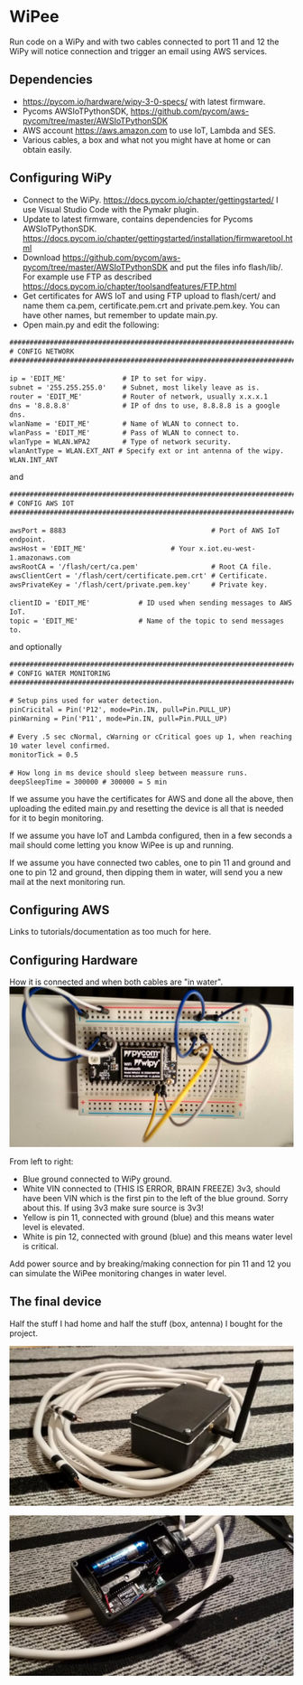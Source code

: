 # WiPee
Run code on a WiPy and with two cables connected to port 11 and 12 the WiPy will notice connection and trigger an email using AWS services. 

## Dependencies
* https://pycom.io/hardware/wipy-3-0-specs/ with latest firmware.
* Pycoms AWSIoTPythonSDK, https://github.com/pycom/aws-pycom/tree/master/AWSIoTPythonSDK
* AWS account https://aws.amazon.com to use IoT, Lambda and SES.
* Various cables, a box and what not you might have at home or can obtain easily.

## Configuring WiPy
* Connect to the WiPy. https://docs.pycom.io/chapter/gettingstarted/ I use Visual Studio Code with the Pymakr plugin.
* Update to latest firmware, contains dependencies for Pycoms AWSIoTPythonSDK. https://docs.pycom.io/chapter/gettingstarted/installation/firmwaretool.html
* Download https://github.com/pycom/aws-pycom/tree/master/AWSIoTPythonSDK and put the files info flash/lib/. For example use FTP as described https://docs.pycom.io/chapter/toolsandfeatures/FTP.html
* Get certificates for AWS IoT and using FTP upload to flash/cert/ and name them ca.pem, certificate.pem.crt and private.pem.key. You can have other names, but remember to update main.py.
* Open main.py and edit the following:
```
###################################################################################################
# CONFIG NETWORK
###################################################################################################

ip = 'EDIT_ME'              # IP to set for wipy.
subnet = '255.255.255.0'    # Subnet, most likely leave as is.
router = 'EDIT_ME'          # Router of network, usually x.x.x.1
dns = '8.8.8.8'             # IP of dns to use, 8.8.8.8 is a google dns.
wlanName = 'EDIT_ME'        # Name of WLAN to connect to.
wlanPass = 'EDIT_ME'        # Pass of WLAN to connect to.
wlanType = WLAN.WPA2        # Type of network security.
wlanAntType = WLAN.EXT_ANT # Specify ext or int antenna of the wipy. WLAN.INT_ANT
```
and
```
###################################################################################################
# CONFIG AWS IOT
###################################################################################################

awsPort = 8883                                    # Port of AWS IoT endpoint.
awsHost = 'EDIT_ME'                     # Your x.iot.eu-west-1.amazonaws.com
awsRootCA = '/flash/cert/ca.pem'                  # Root CA file.
awsClientCert = '/flash/cert/certificate.pem.crt' # Certificate.
awsPrivateKey = '/flash/cert/private.pem.key'     # Private key.

clientID = 'EDIT_ME'            # ID used when sending messages to AWS IoT.
topic = 'EDIT_ME'               # Name of the topic to send messages to.

```
and optionally 
```
###################################################################################################
# CONFIG WATER MONITORING
###################################################################################################

# Setup pins used for water detection.
pinCricital = Pin('P12', mode=Pin.IN, pull=Pin.PULL_UP)
pinWarning = Pin('P11', mode=Pin.IN, pull=Pin.PULL_UP)

# Every .5 sec cNormal, cWarning or cCritical goes up 1, when reaching 10 water level confirmed.
monitorTick = 0.5

# How long in ms device should sleep between meassure runs.
deepSleepTime = 300000 # 300000 = 5 min
```
If we assume you have the certificates for AWS and done all the above, then uploading the edited main.py and resetting the device is all that is needed for it to begin monitoring. 

If we assume you have IoT and Lambda configured, then in a few seconds a mail should come letting you know WiPee is up and running.

If we assume you have connected two cables, one to pin 11 and ground and one to pin 12 and ground, then dipping them in water, will send you a new mail at the next monitoring run.


## Configuring AWS
Links to tutorials/documentation as too much for here.

## Configuring Hardware
How it is connected and when both cables are "in water".
![breadboard](https://github.com/smjnab/WiPee/blob/master/bread.jpg)

From left to right:
* Blue ground connected to WiPy ground.
* White VIN connected to (THIS IS ERROR, BRAIN FREEZE) 3v3, should have been VIN which is the first pin to the left of the blue ground. Sorry about this. If using 3v3 make sure source is 3v3!
* Yellow is pin 11, connected with ground (blue) and this means water level is elevated.
* White is pin 12, connected with ground (blue) and this means water level is critical.

Add power source and by breaking/making connection for pin 11 and 12 you can simulate the WiPee monitoring changes in water level.


## The final device
Half the stuff I had home and half the stuff (box, antenna) I bought for the project.

![box](https://github.com/smjnab/WiPee/blob/master/box.jpg)

![inside](https://github.com/smjnab/WiPee/blob/master/inside.jpg)

